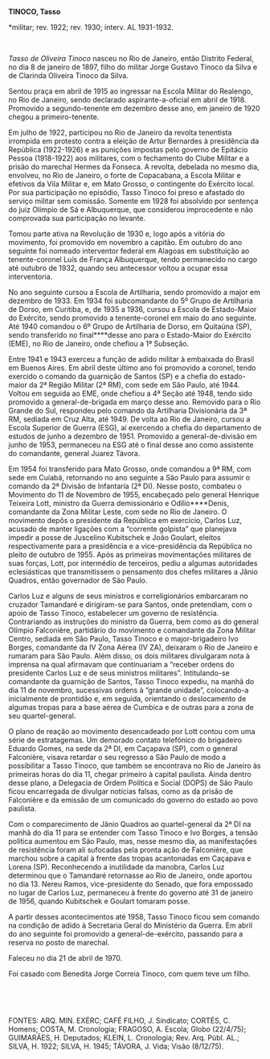 **TINOCO, Tasso**

\*militar; rev. 1922; rev. 1930; interv. AL 1931-1932.

 

*Tasso de Oliveira Tinoco* nasceu no Rio de Janeiro, então Distrito
Federal, no dia 8 de janeiro de 1897, filho do militar Jorge Gustavo
Tinoco da Silva e de Clarinda Oliveira Tinoco da Silva.

Sentou praça em abril de 1915 ao ingressar na Escola Militar do
Realengo, no Rio de Janeiro, sendo declarado aspirante-a-oficial em
abril de 1918. Promovido a segundo-tenente em dezembro desse ano, em
janeiro de 1920 chegou a primeiro-tenente.

Em julho de 1922, participou no Rio de Janeiro da revolta tenentista
irrompida em protesto contra a eleição de Artur Bernardes à presidência
da República (1922-1926) e as punições impostas pelo governo de Epitácio
Pessoa (1918-1922) aos militares, com o fechamento do Clube Militar e a
prisão do marechal Hermes da Fonseca. A revolta, debelada no mesmo dia,
envolveu, no Rio de Janeiro, o forte de Copacabana, a Escola Militar e
efetivos da Vila Militar e, em Mato Grosso, o contingente do Exército
local. Por sua participação no episódio, Tasso Tinoco foi preso e
afastado do serviço militar sem comissão. Somente em 1928 foi absolvido
por sentença do juiz Olímpio de Sá e Albuquerque, que considerou
improcedente e não comprovada sua participação no levante.

Tomou parte ativa na Revolução de 1930 e, logo após a vitória do
movimento, foi promovido em novembro a capitão. Em outubro do ano
seguinte foi nomeado interventor federal em Alagoas em substituição ao
tenente-coronel Luís de França Albuquerque, tendo permanecido no cargo
até outubro de 1932, quando seu antecessor voltou a ocupar essa
interventoria.

No ano seguinte cursou a Escola de Artilharia, sendo promovido a major
em dezembro de 1933. Em 1934 foi subcomandante do 5º Grupo de Artilharia
de Dorso, em Curitiba, e, de 1935 a 1936, cursou a Escola de
Estado-Maior do Exército, sendo promovido a tenente-coronel em maio do
ano seguinte. Até 1940 comandou o 6º Grupo de Artilharia de Dorso, em
Quitaúna (SP), sendo transferido no final****desse ano para o
Estado-Maior do Exército (EME), no Rio de Janeiro, onde chefiou a 1ª
Subseção.

Entre 1941 e 1943 exerceu a função de adido militar à embaixada do
Brasil em Buenos Aires. Em abril deste último ano foi promovido a
coronel, tendo exercido o comando da guarnição de Santos (SP) e a chefia
do estado-maior da 2ª Região Militar (2ª RM), com sede em São Paulo, até
1944. Voltou em seguida ao EME, onde chefiou a 4ª Seção até 1948, tendo
sido promovido a general-de-brigada em março desse ano. Removido para o
Rio Grande do Sul, respondeu pelo comando da Artilharia Divisionária da
3ª RM, sediada em Cruz Alta, até 1949. De volta ao Rio de Janeiro,
cursou a Escola Superior de Guerra (ESG), aí exercendo a chefia do
departamento de estudos de junho a dezembro de 1951. Promovido a
general-de-divisão em junho de 1953, permaneceu na ESG até o final desse
ano como assistente do comandante, general Juarez Távora.

Em 1954 foi transferido para Mato Grosso, onde comandou a 9ª RM, com
sede em Cuiabá, retornando no ano seguinte a São Paulo para assumir o
comando da 2ª Divisão de Infantaria (2ª DI). Nesse posto, combateu o
Movimento do 11 de Novembro de 1955, encabeçado pelo general Henrique
Teixeira Lott, ministro da Guerra demissionário e Odílio****Denis,
comandante da Zona Militar Leste, com sede no Rio de Janeiro. O
movimento depôs o presidente da República em exercício, Carlos Luz,
acusado de manter ligações com a “corrente golpista” que planejava
impedir a posse de Juscelino Kubitschek e João Goulart, eleitos
respectivamente para a presidência e a vice-presidência da República no
pleito de outubro de 1955. Após as primeiras movimentações militares de
suas forças, Lott, por intermédio de terceiros, pediu a algumas
autoridades eclesiásticas que transmitissem o pensamento dos chefes
militares a Jânio Quadros, então governador de São Paulo.

Carlos Luz e alguns de seus ministros e correligionários embarcaram no
cruzador Tamandaré e dirigiram-se para Santos, onde pretendiam, com o
apoio de Tasso Tinoco, estabelecer um governo de resistência.
Contrariando as instruções do ministro da Guerra, bem como as do general
Olímpio Falconière, partidário do movimento e comandante da Zona Militar
Centro, sediada em São Paulo, Tasso Tinoco e o major-brigadeiro Ivo
Borges, comandante da IV Zona Aérea (IV ZA), deixaram o Rio de Janeiro e
rumaram para São Paulo. Além disso, os dois militares divulgaram nota à
imprensa na qual afirmavam que continuariam a “receber ordens do
presidente Carlos Luz e de seus ministros militares”. Intitulando-se
comandante da guarnição de Santos, Tasso Tinoco expediu, na manhã do dia
11 de novembro, sucessivas ordens à “grande unidade”, colocando-a
inicialmente de prontidão e, em seguida, orientando o deslocamento de
algumas tropas para a base aérea de Cumbica e de outras para a zona de
seu quartel-general.

O plano de reação ao movimento desencadeado por Lott contou com uma
série de estratagemas. Um demorado contato telefônico do brigadeiro
Eduardo Gomes, na sede da 2ª DI, em Caçapava (SP), com o general
Falconière, visava retardar o seu regresso a São Paulo de modo a
possibilitar a Tasso Tinoco, que também se encontrava no Rio de Janeiro
às primeiras horas do dia 11, chegar primeiro à capital paulista. Ainda
dentro desse plano, a Delegacia de Ordem Política e Social (DOPS) de São
Paulo ficou encarregada de divulgar notícias falsas, como as da prisão
de Falconière e da emissão de um comunicado do governo do estado ao povo
paulista.

Com o comparecimento de Jânio Quadros ao quartel-general da 2ª DI na
manhã do dia 11 para se entender com Tasso Tinoco e Ivo Borges, a tensão
política aumentou em São Paulo, mas, nesse mesmo dia, as manifestações
de resistência foram ali sufocadas pela pronta ação de Falconière, que
marchou sobre a capital à frente das tropas acantonadas em Caçapava e
Lorena (SP). Reconhecendo a inutilidade da manobra, Carlos Luz
determinou que o Tamandaré retornasse ao Rio de Janeiro, onde aportou no
dia 13. Nereu Ramos, vice-presidente do Senado, que fora empossado no
lugar de Carlos Luz, permaneceu à frente do governo até 31 de janeiro de
1956, quando Kubitschek e Goulart tomaram posse.

A partir desses acontecimentos até 1958, Tasso Tinoco ficou sem comando
na condição de adido à Secretaria Geral do Ministério da Guerra. Em
abril do ano seguinte foi promovido a general-de-exército, passando para
a reserva no posto de marechal.

Faleceu no dia 21 de abril de 1970.

Foi casado com Benedita Jorge Correia Tinoco, com quem teve um filho.

 

 

FONTES: ARQ. MIN. EXÉRC; CAFÉ FILHO, J. Sindicato; CORTÉS, C. Homens;
COSTA, M. Cronologia; FRAGOSO, A. Escola; Globo (22/4/75); GUIMARÃES, H.
Deputados; KLEIN, L. Cronologia; Rev. Arq. Públ. AL.; SILVA, H. 1922;
SILVA, H. 1945; TÁVORA, J. Vida; Visão (8/12/75).

 

